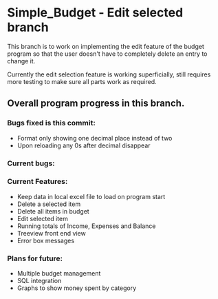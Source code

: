 # Simple_Budget - Edit selected branch

This branch is to work on implementing the edit feature of the budget program so that the user doesn't have to completely delete an entry to change it.

Currently the edit selection feature is working superficially, still requires more testing to make sure all parts work as required.

## Overall program progress in this branch.

### Bugs fixed is this commit:

* Format only showing one decimal place instead of two
* Upon reloading any 0s after decimal disappear


### Current bugs:


### Current Features:

* Keep data in local excel file to load on program start
* Delete a selected item
* Delete all items in budget
* Edit selected item
* Running totals of Income, Expenses and Balance
* Treeview front end view
* Error box messages

### Plans for future:

* Multiple budget management
* SQL integration
* Graphs to show money spent by category
